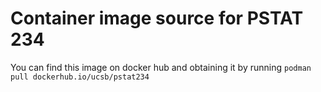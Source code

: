 # Container image source for PSTAT 234
You can find this image on docker hub and obtaining it by running `podman pull dockerhub.io/ucsb/pstat234`


